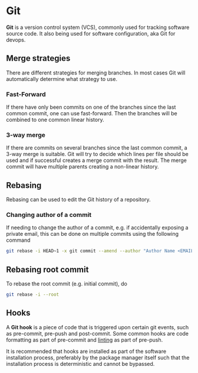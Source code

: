 # Git

**Git** is a version control system (VCS), commonly used for tracking software
source code. It also being used for software configuration, aka Git for devops.

## Merge strategies

There are different strategies for merging branches. In most cases Git will
automatically determine what strategy to use.

### Fast-Forward

If there have only been commits on one of the branches since the last common
commit, one can use fast-forward. Then the branches will be combined to one
common linear history.

### 3-way merge

If there are commits on several branches since the last common commit, a 3-way
merge is suitable. Git will try to decide which lines per file should be used
and if successful creates a merge commit with the result. The merge commit will
have multiple parents creating a non-linear history.

## Rebasing

Rebasing can be used to edit the Git history of a repository.

### Changing author of a commit

If needing to change the author of a commit, e.g. if accidentally exposing a
private email, this can be done on multiple commits using the following command

```sh
git rebase -i HEAD~1 -x git commit --amend --author "Author Name <EMAIL>" --no-edit
```

## Rebasing root commit

To rebase the root commit (e.g. initial commit), do

```sh
git rebase -i --root
```

## Hooks

A **Git hook** is a piece of code that is triggered upon certain git events,
such as pre-commit, pre-push and post-commit. Some common hooks are code
formatting as part of pre-commit and [linting](../development/linting.md) as
part of pre-push.

It is recommended that hooks are installed as part of the software installation
process, preferably by the package manager itself such that the installation
process is deterministic and cannot be bypassed.
